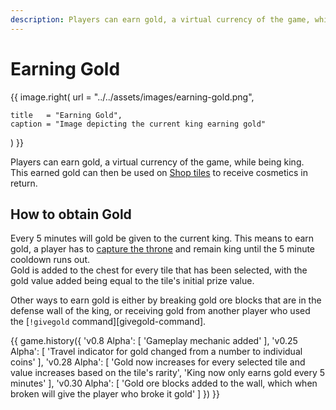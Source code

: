 ```yaml
---
description: Players can earn gold, a virtual currency of the game, while being king.
---
```


# Earning Gold

{{ image.right(
    url = "../../assets/images/earning-gold.png",
    
    title   = "Earning Gold",
    caption = "Image depicting the current king earning gold"
) }}

Players can earn gold, a virtual currency of the game, while being king.  
This earned gold can then be used on [Shop tiles](../twitch-tiles/index.md#available-shop-tiles) to receive cosmetics in return.

## How to obtain Gold

Every 5 minutes will gold be given to the current king. This means to earn gold, a player has to [capture the throne](attacking-the-king.md) and remain king until the 5 minute cooldown runs out.  
Gold is added to the chest for every tile that has been selected, with the gold value added being equal to the tile's initial prize value.

Other ways to earn gold is either by breaking gold ore blocks that are in the defense wall of the king, or receiving gold from another player who used the [`!givegold` command][givegold-command].

{{ game.history({
    'v0.8 Alpha': [
        'Gameplay mechanic added'
    ],
    'v0.25 Alpha': [
        'Travel indicator for gold changed from a number to individual coins'
    ],
    'v0.28 Alpha': [
        'Gold now increases for every selected tile and value increases based on the tile\'s rarity',
        'King now only earns gold every 5 minutes'
    ],
    'v0.30 Alpha': [
        'Gold ore blocks added to the wall, which when broken will give the player who broke it gold'
    ]
}) }}
